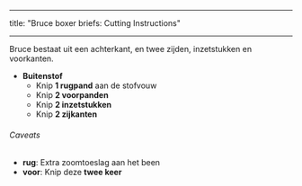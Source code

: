 - - -
title: "Bruce boxer briefs: Cutting Instructions"
- - -

Bruce bestaat uit een achterkant, en twee zijden, inzetstukken en voorkanten.

- **Buitenstof**
  - Knip **1 rugpand** aan de stofvouw
  - Knip **2 voorpanden**
  - Knip **2 inzetstukken**
  - Knip **2 zijkanten**

<Warning>

###### Caveats

- **rug**: Extra zoomtoeslag aan het been
- **voor**: Knip deze **twee keer**

</Warning>
